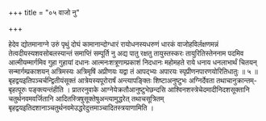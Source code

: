 +++
title = "०५ वाजो नु"

+++

हेदेव द्योतमानाग्ने उरुं पृथुं दोघं कामानान्दोग्धारं रायोधनस्यधरुणं धारकं वाजोहविर्लक्षणमन्नं तेत्वदीयस्यशवसोबलस्यान्तं समाप्तिं सम्पूर्ति नु अद्य पातु रक्षतु तायुस्तस्करः तायुरितिस्तेननाम पदमिव आत्मीयम्मार्गमिव गुहा गुहायां दधानः आत्मनःशत्रूणाम्प्रकाशं निदधानः महोमहते राये धनाय धनलाभार्थं चितयन् सन्मार्गम्प्रकाशयन् अत्रिमस्यः अत्रिमृषिं अप्रीणयः यद्वा तं आपद्भ्यः अपारयः स्पृप्रीणनपारणयोरितिधातुः ॥ ५ ॥बृहद्वयइतिपञ्चर्चन्द्वितीयंसूक्तं आत्रेयस्यपूरोरार्षं अन्त्यापङ्क्तिः शिष्टाअनुष्टुभः अग्निर्देवता तथाचानुक्रान्तम्-बृहत्पूरुः पङ्क्त्यन्तंहीति । प्रातरनुवाके आग्नेयेक्रतौआनुष्टुभेछन्दसि आश्विनशस्त्रेचेदमादीनिदशसूक्तानि चतुर्थनवमवर्जितानि आदितस्त्रिषुसूक्तेषुअन्त्यामुद्धरेत् तथाचसूत्रितम् बृहद्वयइतिदशानाञ्चतुर्थनवमेउद्धरेदुत्तमाञ्चादितस्त्रयाणामिति ।